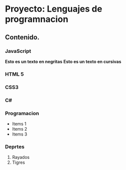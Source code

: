 # Proyecto: Lenguajes de programnacion
## Contenido.
### JavaScript
**Esto es un texto en negritas**
__Esto es un texto en cursivas__
### HTML 5
### CSS3
### C#

### Programacion
* Items 1
* Items 2
* Items 3

### Deprtes
1. Rayados
2. Tigres
 
